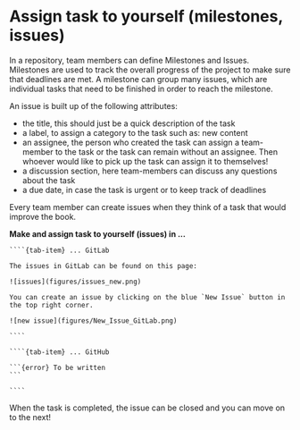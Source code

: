 # Assign task to yourself (milestones, issues)

In a repository, team members can define Milestones and Issues. Milestones are used to track the overall progress of the project to make sure that deadlines are met. A milestone can group many issues, which are individual tasks that need to be finished in order to reach the milestone.

An issue is built up of the following attributes:
- the title, this should just be a quick description of the task 
- a label, to assign a category to the task such as: new content
- an assignee, the person who created the task can assign a team-member to the task or the task can remain without an assignee. Then whoever would like to pick up the task can assign it to themselves!
- a discussion section, here team-members can discuss any questions about the task
- a due date, in case the task is urgent or to keep track of deadlines

Every team member can create issues when they think of a task that would improve the book.

**Make and assign task to yourself (issues) in ...**

`````{tab-set}
````{tab-item} ... GitLab

The issues in GitLab can be found on this page:

![issues](figures/issues_new.png)

You can create an issue by clicking on the blue `New Issue` button in the top right corner.

![new issue](figures/New_Issue_GitLab.png)

````

````{tab-item} ... GitHub

```{error} To be written
```

````
`````

When the task is completed, the issue can be closed and you can move on to the next!